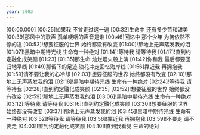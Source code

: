 ```yaml
---
year: 2003
---
```

[00:00.000]
[00:25]如果我 不曾走过这一遍
[00:32]生命中 还有多少苦和甜美
[00:39]那风中的歌声 孤单哽咽的声音是谁
[00:46]回忆中 那个少年 为何依然不停的追
[00:53]!想要征服的世界 始终都没有改变
[01:00]!那地上无声蒸发我的泪
[01:07]!黑暗中期待光线 生命有一种绝对
[01:14]!等待我 请等待我
[01:17]!直到约定融化成笑颜
[01:23]
[01:35]那生命 灿烂烟火般上演
[01:42]你和我 最后都要回归地平线
[01:49]那留下的足迹 浪花冲走回忆海岸线
[01:56]靠近我 再拥抱我
[01:59]请不要让我的心冷却
[02:03]!想要征服的世界 始终都没有改变
[02:10]!那地上无声蒸发我的泪
[02:18]!黑暗中期待光线 生命有一种绝对
[02:24]!等待我 请等待我
[02:28]!直到约定融化成笑颜
[02:35]
[02:52]!想要征服的世界 始终都没有改变
[02:59]!那地上无声蒸发我的泪
[03:06]!黑暗中期待光线 生命有一种绝对
[03:12]!等待我 请等待我
[03:16]!直到约定融化成笑颜
[03:30]!想要征服的世界 始终都没有改变
[03:37]!那地上无声蒸发我的泪
[03:45]!黑暗中期待光线 生命有一种绝对
[03:52]!等待我 请等待我
[03:56]!靠近我 再拥抱我
[03:59]!不要走 请不要走
[04:03]!直到约定融化成笑颜
[04:10]!直到我看见 生命的绝对